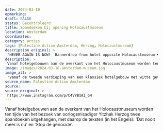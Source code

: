 ```yaml
---
date: 2024-03-10
opmerking: 
draft: FALSE
status: Gecontroleerd
title: Spandoeken bij opening Holocaustmuseum
location: Amsterdam
coordinates: 
category: acties
tags: [Palestine Action Amsterdam, Herzog, Holocaustmuseum]
description_original: > 
 "NEVER AGAIN IS NOW!  Bannerdrop from hotel opposite Holocaustmuseum ❤️‍🔥"
description: > 
 Vanaf hotelgebouwen aan de overkant van het Holocaustmuseum worden ten tijde van het bezoek van oorlogsmisadiger Yitzhak Herzog twee spandoeken uitgehangen, met daarop de teksten (in het Engels): 'Dat nooit meer is nu' en 'Stop de genocide'.
image: /images/2024-03-10-amsterdam-museum.jpg
image_alt: > 
 "Vanaf de tweede verdieping van een klassiek hotelgebouw met witte gevel aan paarse kozijnen wordt een spandoek uit het raam gehouden, met daarop de tekst in zwarte, groene en rode letters (in het Engels): 'Dat nooit meer is nu'. Vanuit het naastliggende gebouw in kleurrijke jaren '90 architectuur wordt ook een spandoek opgehouden, met de tekst (in het Engels) 'Stop de genocide'. Onderaan het beeld, op straatniveau, wordt elf vlaggen opgehouden van de zionistische entiteit."
source_name: Palestine Action Amsterdam
source: 
source_original: > 
 https://www.instagram.com/p/C4VYB1AI_G4
---
```

Vanaf hotelgebouwen aan de overkant van het Holocaustmuseum worden ten tijde van het bezoek van oorlogsmisadiger Yitzhak Herzog twee spandoeken uitgehangen, met daarop de teksten (in het Engels): 'Dat nooit meer is nu' en 'Stop de genocide'.